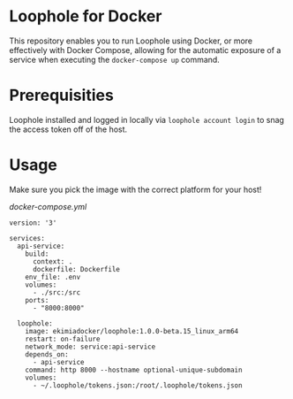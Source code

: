 # Loophole for Docker

This repository enables you to run Loophole using Docker, or more effectively with Docker Compose, allowing for the automatic exposure of a service when executing the `docker-compose up` command.

# Prerequisities
Loophole installed and logged in locally via `loophole account login` to snag the access token off of the host.


# Usage
Make sure you pick the image with the correct platform for your host!

_docker-compose.yml_
```
version: '3'

services:
  api-service:
    build:
      context: .
      dockerfile: Dockerfile
    env_file: .env
    volumes:
      - ./src:/src
    ports:
      - "8000:8000"

  loophole:
    image: ekimiadocker/loophole:1.0.0-beta.15_linux_arm64
    restart: on-failure
    network_mode: service:api-service
    depends_on:
      - api-service
    command: http 8000 --hostname optional-unique-subdomain
    volumes:
      - ~/.loophole/tokens.json:/root/.loophole/tokens.json
```
